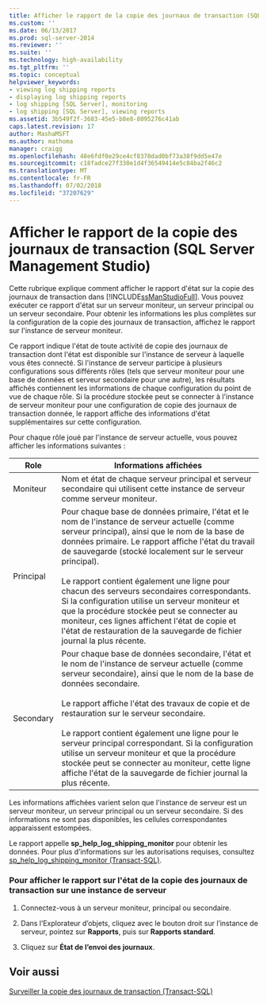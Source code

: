 ```yaml
---
title: Afficher le rapport de la copie des journaux de transaction (SQL Server Management Studio) | Microsoft Docs
ms.custom: ''
ms.date: 06/13/2017
ms.prod: sql-server-2014
ms.reviewer: ''
ms.suite: ''
ms.technology: high-availability
ms.tgt_pltfrm: ''
ms.topic: conceptual
helpviewer_keywords:
- viewing log shipping reports
- displaying log shipping reports
- log shipping [SQL Server], monitoring
- log shipping [SQL Server], viewing reports
ms.assetid: 3b549f2f-3683-45e5-b8e8-8095276c41ab
caps.latest.revision: 17
author: MashaMSFT
ms.author: mathoma
manager: craigg
ms.openlocfilehash: 48e6fdf0e29ce4cf8370dad0bf73a38f9dd5e47e
ms.sourcegitcommit: c18fadce27f330e1d4f36549414e5c84ba2f46c2
ms.translationtype: MT
ms.contentlocale: fr-FR
ms.lasthandoff: 07/02/2018
ms.locfileid: "37207629"
---
```

# <a name="view-the-log-shipping-report-sql-server-management-studio"></a>Afficher le rapport de la copie des journaux de transaction (SQL Server Management Studio)
  Cette rubrique explique comment afficher le rapport d'état sur la copie des journaux de transaction dans [!INCLUDE[ssManStudioFull](../../includes/ssmanstudiofull-md.md)]. Vous pouvez exécuter ce rapport d'état sur un serveur moniteur, un serveur principal ou un serveur secondaire. Pour obtenir les informations les plus complètes sur la configuration de la copie des journaux de transaction, affichez le rapport sur l'instance de serveur moniteur.  
  
 Ce rapport indique l'état de toute activité de copie des journaux de transaction dont l'état est disponible sur l'instance de serveur à laquelle vous êtes connecté. Si l'instance de serveur participe à plusieurs configurations sous différents rôles (tels que serveur moniteur pour une base de données et serveur secondaire pour une autre), les résultats affichés contiennent les informations de chaque configuration du point de vue de chaque rôle. Si la procédure stockée peut se connecter à l'instance de serveur moniteur pour une configuration de copie des journaux de transaction donnée, le rapport affiche des informations d'état supplémentaires sur cette configuration.  
  
 Pour chaque rôle joué par l'instance de serveur actuelle, vous pouvez afficher les informations suivantes :  
  
|Role|Informations affichées|  
|----------|---------------------------|  
|Moniteur|Nom et état de chaque serveur principal et serveur secondaire qui utilisent cette instance de serveur comme serveur moniteur.|  
|Principal|Pour chaque base de données primaire, l'état et le nom de l'instance de serveur actuelle (comme serveur principal), ainsi que le nom de la base de données primaire. Le rapport affiche l'état du travail de sauvegarde (stocké localement sur le serveur principal).<br /><br /> Le rapport contient également une ligne pour chacun des serveurs secondaires correspondants. Si la configuration utilise un serveur moniteur et que la procédure stockée peut se connecter au moniteur, ces lignes affichent l'état de copie et l'état de restauration de la sauvegarde de fichier journal la plus récente.|  
|Secondary|Pour chaque base de données secondaire, l'état et le nom de l'instance de serveur actuelle (comme serveur secondaire), ainsi que le nom de la base de données secondaire.<br /><br /> Le rapport affiche l'état des travaux de copie et de restauration sur le serveur secondaire.<br /><br /> Le rapport contient également une ligne pour le serveur principal correspondant. Si la configuration utilise un serveur moniteur et que la procédure stockée peut se connecter au moniteur, cette ligne affiche l'état de la sauvegarde de fichier journal la plus récente.|  
  
 Les informations affichées varient selon que l'instance de serveur est un serveur moniteur, un serveur principal ou un serveur secondaire. Si des informations ne sont pas disponibles, les cellules correspondantes apparaissent estompées.  
  
 Le rapport appelle **sp_help_log_shipping_monitor** pour obtenir les données. Pour plus d’informations sur les autorisations requises, consultez [sp_help_log_shipping_monitor &#40;Transact-SQL&#41;](/sql/relational-databases/system-stored-procedures/sp-help-log-shipping-monitor-transact-sql).  
  
### <a name="to-display-the-transaction-log-shipping-status-report-on-a-server-instance"></a>Pour afficher le rapport sur l'état de la copie des journaux de transaction sur une instance de serveur  
  
1.  Connectez-vous à un serveur moniteur, principal ou secondaire.  
  
2.  Dans l’Explorateur d’objets, cliquez avec le bouton droit sur l’instance de serveur, pointez sur **Rapports**, puis sur **Rapports standard**.  
  
3.  Cliquez sur **État de l’envoi des journaux**.  
  
## <a name="see-also"></a>Voir aussi  
 [Surveiller la copie des journaux de transaction &#40;Transact-SQL&#41;](monitor-log-shipping-transact-sql.md)  
  
  
